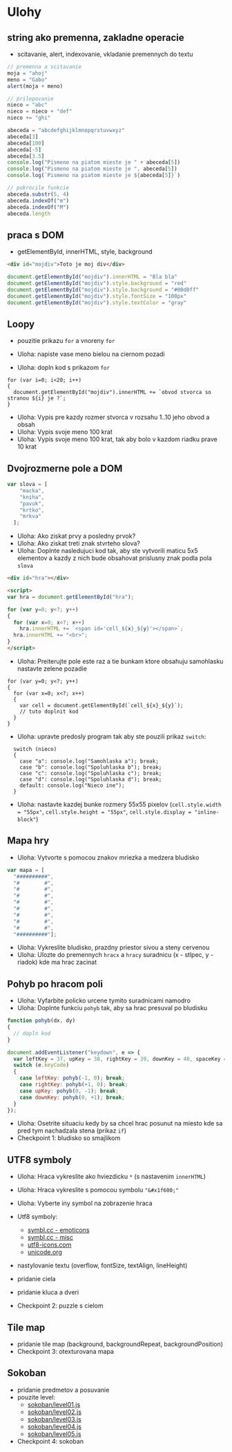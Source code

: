 # Ulohy

## string ako premenna, zakladne operacie

- scitavanie, alert, indexovanie, vkladanie premennych do textu

```javascript
// premenna a scitavanie
moja = "ahoj"
meno = "Gabo"
alert(moja + meno)

// prilepovanie
nieco = "abc"
nieco = nieco + "def"
nieco += "ghi"

abeceda = "abcdefghijklmnopqrstuvwxyz"
abeceda[3]
abeceda[100]
abeceda[-5]
abeceda[3.5]
console.log("Pismeno na piatom mieste je " + abeceda[5])
console.log("Pismeno na piatom mieste je ", abeceda[5])
console.log(`Pismeno na piatom mieste je ${abeceda[5]}`)

// pokrocile funkcie
abeceda.substr(5, 4)
abeceda.indexOf("m")
abeceda.indexOf("M")
abeceda.length
```

## praca s DOM

- getElementById, innerHTML, style, background

```html
<div id="mojdiv">Toto je moj div</div>
```

```javascript
document.getElementById("mojdiv").innerHTML = "Bla bla"
document.getElementById("mojdiv").style.background = "red"
document.getElementById("mojdiv").style.background = "#00d0ff"
document.getElementById("mojdiv").style.fontSize = "100px"
document.getElementById("mojdiv").style.textColor = "gray"
```

## Loopy

- pouzitie prikazu `for` a vnoreny `for`

- Uloha: napiste vase meno bielou na ciernom pozadi
- Uloha: dopln kod s prikazom `for`
```
for (var i=0; i<20; i++)
{
  document.getElementById("mojdiv").innerHTML += `obvod stvorca so stranou ${i} je ?`;
}
```
- Uloha: Vypis pre kazdy rozmer stvorca v rozsahu 1..10 jeho obvod a obsah
- Uloha: Vypis svoje meno 100 krat
- Uloha: Vypis svoje meno 100 krat, tak aby bolo v kazdom riadku prave 10 krat

## Dvojrozmerne pole a DOM

```javascript
var slova = [
    "macka",
    "kniha",
    "pavuk",
    "krtko",
    "mrkva"
  ];
```

- Uloha: Ako ziskat prvy a posledny prvok?
- Uloha: Ako ziskat treti znak stvrteho slova?
- Uloha: Doplnte nasledujuci kod tak, aby ste vytvorili maticu 5x5 elementov a kazdy z nich bude obsahovat prislusny znak podla pola `slova`

```html
<div id="hra"></div>

<script>
var hra = document.getElementById("hra");

for (var y=0; y<?; y++)
{
  for (var x=0; x<?; x++)
    hra.innerHTML += `<span id='cell_${x}_${y}'></span>`;
  hra.innerHTML += "<br>";
}
</script>
```

- Uloha: Preiterujte pole este raz a tie bunkam ktore obsahuju samohlasku nastavte zelene pozadie
```
for (var y=0; y<?; y++)
{
  for (var x=0; x<?; x++)
  {
    var cell = document.getElementById(`cell_${x}_${y}`);
    // tuto doplnit kod
  }
}
```

- Uloha: upravte predosly program tak aby ste pouzili prikaz `switch`:
```
  switch (nieco)
  {
    case "a": console.log("Samohlaska a"); break;
    case "b": console.log("Spoluhlaska b"); break;
    case "c": console.log("Spoluhlaska c"); break;
    case "d": console.log("Spoluhlaska d"); break;
    default: console.log("Nieco ine");
  }
```

- Uloha: nastavte kazdej bunke rozmery 55x55 pixelov (`cell.style.width = "55px"`, `cell.style.height = "55px"`, `cell.style.display = "inline-block"`)

## Mapa hry

- Uloha: Vytvorte s pomocou znakov mriezka a medzera bludisko

```javascript
var mapa = [
  "##########",
  "#        #",
  "#        #",
  "#        #",
  "#        #",
  "#        #",
  "#        #",
  "#        #",
  "#        #",
  "##########"];
```

- Uloha: Vykreslite bludisko, prazdny priestor sivou a steny cervenou
- Uloha: Ulozte do premennych `hracx` a `hracy` suradnicu (x - stlpec, y - riadok) kde ma hrac zacinat

## Pohyb po hracom poli

- Uloha: Vyfarbite policko urcene tymito suradnicami namodro
- Uloha: Doplnte funkciu `pohyb` tak, aby sa hrac presuval po bludisku

```javascript
function pohyb(dx, dy)
{
  // dopln kod
}

document.addEventListener("keydown", e => {
  var leftKey = 37, upKey = 38, rightKey = 39, downKey = 40, spaceKey = 32;
  switch (e.keyCode)
  {
    case leftKey: pohyb(-1, 0); break;
    case rightKey: pohyb(+1, 0); break;
    case upKey: pohyb(0, -1); break;
    case downKey: pohyb(0, +1); break;
  }
});
```

- Uloha: Osetrite situaciu kedy by sa chcel hrac posunut na miesto kde sa pred tym nachadzala stena (prikaz `if`)
- Checkpoint 1: bludisko so smajlikom

## UTF8 symboly
- Uloha: Hraca vykreslite ako hviezdicku `*` (s nastavenim `innerHTML`)
- Uloha: Hraca vykreslite s pomocou symbolu `"&#x1f600;"`
- Uloha: Vyberte iny symbol na zobrazenie hraca

- Utf8 symboly: 
  - [symbl.cc - emoticons](https://symbl.cc/en/unicode/blocks/emoticons/)
  - [symbl.cc - misc](https://symbl.cc/en/unicode/blocks/miscellaneous-symbols-and-pictographs/)
  - [utf8-icons.com](https://utf8-icons.com/subset/miscellaneous-symbols-and-pictographs)
  - [unicode.org](https://unicode.org/emoji/charts/full-emoji-list.html)

- nastylovanie textu (overflow, fontSize, textAlign, lineHeight)
- pridanie ciela
- pridanie kluca a dveri

- Checkpoint 2: puzzle s cielom

## Tile map
- pridanie tile map (background, backgroundRepeat, backgroundPosition)
- Checkpoint 3: otexturovana mapa

## Sokoban
- pridanie predmetov a posuvanie
- pouzite level:
  - [sokoban/level01.js](sokoban/level01.js)
  - [sokoban/level02.js](sokoban/level02.js)
  - [sokoban/level03.js](sokoban/level03.js)
  - [sokoban/level04.js](sokoban/level04.js)
  - [sokoban/level05.js](sokoban/level05.js)
- Checkpoint 4: sokoban

